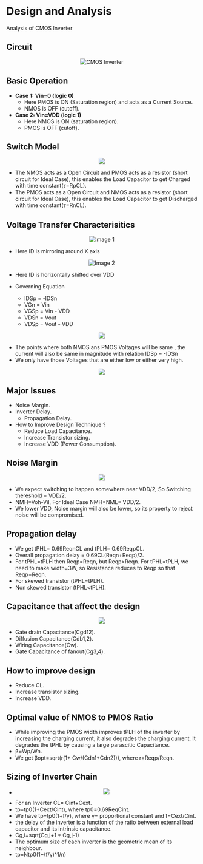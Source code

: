 # Design and Analysis
 Analysis of CMOS Inverter

## Circuit
<p align="center">
  <img src="https://github.com/chennakeshavadasa/CMOS-Inverter/assets/123294639/ae2d444a-fbad-47ab-8c0c-07a17661e63e" alt="CMOS Inverter">
</p>

## Basic Operation
- **Case 1: Vin=0 (logic 0)**
  - Here PMOS is ON (Saturation region) and acts as a Current Source.
  - NMOS is OFF (cutoff).
- **Case 2: Vin=VDD (logic 1)**
   - Here NMOS is ON (saturation region).
   - PMOS is OFF (cutoff).
 

## Switch Model

<p align="center">
<img src="https://github.com/chennakeshavadasa/CMOS-Inverter/assets/123294639/b082889c-7a76-430e-9c53-3bf6c6993bd1" >
</p>

- The NMOS acts as a Open Circuit and PMOS acts as a resistor (short circuit for Ideal Case), this enables the Load Capacitor to get Charged with time constant(𝜏=RpCL).
- The PMOS acts as a Open Circuit and NMOS acts as a resistor (short circuit for Ideal Case), this enables the Load Capacitor to get Discharged with time constant(𝜏=RnCL).

## Voltage Transfer Characterisitics

<p align="center">
  <img src="https://github.com/chennakeshavadasa/CMOS-Inverter/assets/123294639/052cf4eb-2f2d-4577-a5fb-3aba90e9d915" alt="Image 1">
</p>

- Here ID is mirroring around X axis


<p align="center">
  <img src="https://github.com/chennakeshavadasa/CMOS-Inverter/assets/123294639/48467720-c38e-406b-bbae-a554bcea6e32" alt="Image 2">
</p>

- Here ID is horizontally shifted over VDD

- Governing Equation
  - IDSp = -IDSn
  - VGn = Vin
  - VGSp = Vin - VDD
  - VDSn = Vout
  - VDSp = Vout - VDD

<p align="center">  
<img src="https://github.com/chennakeshavadasa/CMOS-Inverter/assets/123294639/ae06ad2f-b02c-4b87-90cf-5a58bb5e5385" >
</p>

- The points where both NMOS ans PMOS Voltages will be same , the current will also be same in magnitude with relation IDSp = -IDSn
- We only have those Voltages that are either low or either very high.

<p align="center">
<img src="https://github.com/chennakeshavadasa/CMOS-Inverter/assets/123294639/68744562-90b0-4a91-82fc-610fe2b8e783" >
</p>

## Major Issues 
- Noise Margin.
- Inverter Delay.
    - Propagation Delay.
- How to Improve Design Technique ?
  - Reduce Load Capacitance.
  - Increase Transistor sizing.
  - Increase VDD (Power Consumption).

## Noise Margin 
<p align="center"> <img src="https://github.com/chennakeshavadasa/CMOS-Inverter/assets/123294639/108fba64-167d-470e-b175-205537b823ca" > </p>

- We expect switching to happen somewhere near VDD/2, So Switching thereshold = VDD/2.
- NMH=Voh-Vil, For Ideal Case NMH=NML= VDD/2.
- We lower VDD, Noise margin will also be lower, so its property to reject noise will be compromised.

## Propagation delay

- We get tPHL= 0.69ReqnCL and tPLH= 0.69ReqpCL.
- Overall propagation delay = 0.69CL(Reqn+Reqp)/2.
- For tPHL=tPLH then Reqp=Reqn, but Reqp>Reqn. For tPHL=tPLH, we need to make width=3W, so Resistance reduces to Reqp so that Reqp=Reqn.
- For skewed transistor (tPHL=tPLH).
- Non skewed transistor (tPHL<tPLH).

## Capacitance that affect the design
<p align="center"> <img src="https://github.com/chennakeshavadasa/CMOS-Inverter/assets/123294639/cfc1d6e2-0b76-422b-8d3b-ead6d249334e" > </p>


- Gate drain Capacitance(Cgd12).
- Diffusion Capacitance(Cdb1,2).
- Wiring Capacitance(Cw).
- Gate Capacitance of fanout(Cg3,4).

## How to improve design 

- Reduce CL.
- Increase transistor sizing.
- Increase VDD.

## Optimal value of NMOS to PMOS Ratio

- While improving the PMOS width improves tPLH of the inverter by increasing the charging current, it also degrades the charging current. It degrades the tPHL by causing a large parascitic Capacitance.
- β=Wp/Wn.
- We get βopt=sqrt(r(1+ Cw/(Cdn1+Cdn2))), where r=Reqp/Reqn.

## Sizing of Inverter Chain

- <p align="center"> <img src="https://github.com/chennakeshavadasa/CMOS-Inverter/assets/123294639/73541ee4-93ed-40fd-97ee-ae7167a64777" > </p>
- For an Inverter CL= Cint+Cext.
- tp=tp0(1+Cext/Cint), where tp0=0.69ReqCint.
- We have tp=tp0(1+f/γ), where γ= proportional constant and f=Cext/Cint.
- the delay of the inverter is a function of the ratio between external load capacitor and its intrinsic capacitance.
- Cg,i=sqrt(Cg,j+1 * Cg,j-1)
- The optimum size of each inverter is the geometric mean of its neighbour.
- tp=Ntp0(1+(f/γ)^1/n)
